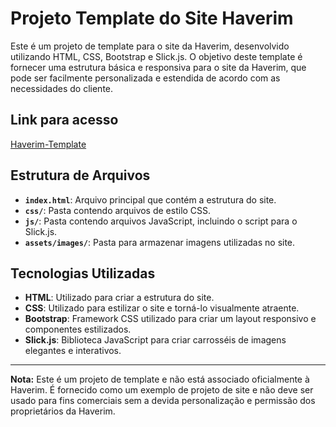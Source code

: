 # Projeto Template do Site Haverim

Este é um projeto de template para o site da Haverim, desenvolvido utilizando HTML, CSS, Bootstrap e Slick.js. O objetivo deste template é fornecer uma estrutura básica e responsiva para o site da Haverim, que pode ser facilmente personalizada e estendida de acordo com as necessidades do cliente.

## Link para acesso

[Haverim-Template](https://haverim-template.vercel.app)

## Estrutura de Arquivos

- **`index.html`**: Arquivo principal que contém a estrutura do site.
- **`css/`**: Pasta contendo arquivos de estilo CSS.
- **`js/`**: Pasta contendo arquivos JavaScript, incluindo o script para o Slick.js.
- **`assets/images/`**: Pasta para armazenar imagens utilizadas no site.


## Tecnologias Utilizadas

- **HTML**: Utilizado para criar a estrutura do site.
- **CSS**: Utilizado para estilizar o site e torná-lo visualmente atraente.
- **Bootstrap**: Framework CSS utilizado para criar um layout responsivo e componentes estilizados.
- **Slick.js**: Biblioteca JavaScript para criar carrosséis de imagens elegantes e interativos.

---

**Nota:** Este é um projeto de template e não está associado oficialmente à Haverim. É fornecido como um exemplo de projeto de site e não deve ser usado para fins comerciais sem a devida personalização e permissão dos proprietários da Haverim.
